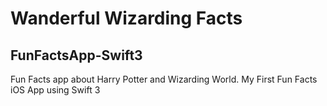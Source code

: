 # Wanderful Wizarding Facts
## FunFactsApp-Swift3
Fun Facts app about Harry Potter and Wizarding World.
My First Fun Facts iOS App using Swift 3
